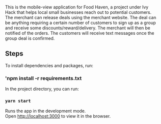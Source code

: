 This is the mobile-view application for Food Haven, a project under Ivy Hack that helps local small businesses reach out to potential customers. The merchant can release deals using the merchant website. The deal can be anything requiring a certain number of customers to sign up as a group and receive some discounts/reward/delivery. The merchant will then be notified of the orders. The customers will receive text messages once the group deal is confirmed.

## Steps

To install dependencies and packages, run:

### 'npm install -r requirements.txt 

In the project directory, you can run:

### `yarn start`

Runs the app in the development mode.<br />
Open [http://localhost:3000](http://localhost:3000) to view it in the browser.

